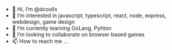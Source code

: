 - 👋 Hi, I’m @dcoollx
- 👀 I’m interested in javascript, typescript, react, node, express, webdesign, game design
- 🌱 I’m currently learning GoLang, Pyhton
- 💞️ I’m looking to collaborate on browser based games
- 📫 How to reach me ...

<!---
dcoollx/dcoollx is a ✨ special ✨ repository because its `README.md` (this file) appears on your GitHub profile.
You can click the Preview link to take a look at your changes.
--->

